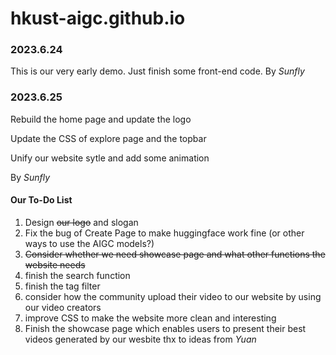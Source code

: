 # hkust-aigc.github.io

### 2023.6.24

This is our very early demo. Just finish some front-end code. By *Sunfly*

### 2023.6.25


Rebuild the home page and update the logo

Update the CSS of explore page and the topbar

Unify our website sytle and add some animation

By *Sunfly*

#### Our To-Do List

1. Design ~~our logo~~ and slogan
2. Fix the bug of Create Page to make huggingface work fine (or other ways to use the AIGC models?)
3. ~~Consider whether we need showcase page and what other functions the website needs~~
4. finish the search function
5. finish the tag filter
6. consider how the community upload their video to our website by using our video creators
7. improve CSS to make the website more clean and interesting
8. Finish the showcase page which enables users to present their best videos generated by our wesbite thx to ideas from *Yuan*

